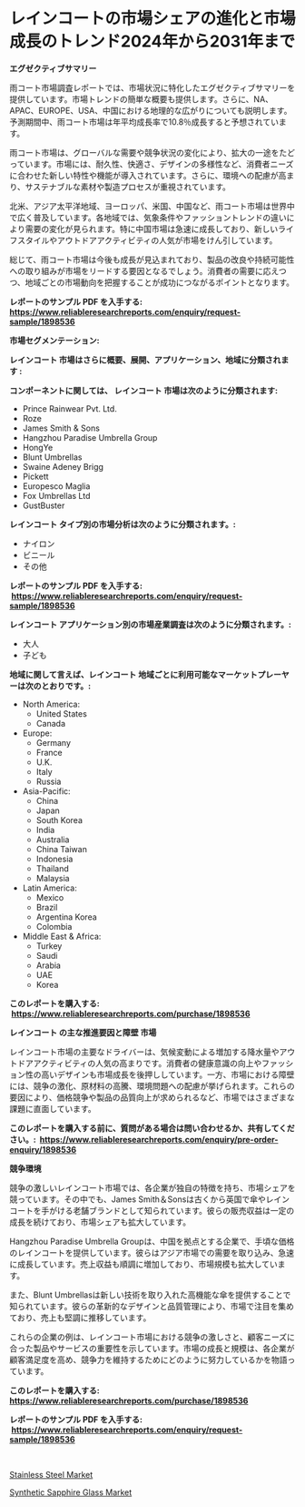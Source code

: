 <p><h1>レインコートの市場シェアの進化と市場成長のトレンド2024年から2031年まで</h1></p><p><strong>エグゼクティブサマリー</strong></p>
<p><p>雨コート市場調査レポートでは、市場状況に特化したエグゼクティブサマリーを提供しています。市場トレンドの簡単な概要も提供します。さらに、NA、APAC、EUROPE、USA、中国における地理的な広がりについても説明します。予測期間中、雨コート市場は年平均成長率で10.8％成長すると予想されています。</p><p>雨コート市場は、グローバルな需要や競争状況の変化により、拡大の一途をたどっています。市場には、耐久性、快適さ、デザインの多様性など、消費者ニーズに合わせた新しい特性や機能が導入されています。さらに、環境への配慮が高まり、サステナブルな素材や製造プロセスが重視されています。</p><p>北米、アジア太平洋地域、ヨーロッパ、米国、中国など、雨コート市場は世界中で広く普及しています。各地域では、気象条件やファッショントレンドの違いにより需要の変化が見られます。特に中国市場は急速に成長しており、新しいライフスタイルやアウトドアアクティビティの人気が市場をけん引しています。</p><p>総じて、雨コート市場は今後も成長が見込まれており、製品の改良や持続可能性への取り組みが市場をリードする要因となるでしょう。消費者の需要に応えつつ、地域ごとの市場動向を把握することが成功につながるポイントとなります。</p></p>
<p><strong>レポートのサンプル PDF を入手する: <a href="https://www.reliableresearchreports.com/enquiry/request-sample/1898536">https://www.reliableresearchreports.com/enquiry/request-sample/1898536</a></strong></p>
<p><strong>市場セグメンテーション:</strong></p>
<p><strong> レインコート 市場はさらに概要、展開、アプリケーション、地域に分類されます :</strong></p>
<p><strong>コンポーネントに関しては、 レインコート 市場は次のように分類されます: &nbsp;</strong></p>
<p><ul><li>Prince Rainwear Pvt. Ltd.</li><li>Roze</li><li>James Smith & Sons</li><li>Hangzhou Paradise Umbrella Group</li><li>HongYe</li><li>Blunt Umbrellas</li><li>Swaine Adeney Brigg</li><li>Pickett</li><li>Europesco Maglia</li><li>Fox Umbrellas Ltd</li><li>GustBuster</li></ul></p>
<p><strong> レインコート タイプ別の市場分析は次のように分類されます。:</strong></p>
<p><ul><li>ナイロン</li><li>ビニール</li><li>その他</li></ul></p>
<p><strong>レポートのサンプル PDF を入手する: &nbsp;<a href="https://www.reliableresearchreports.com/enquiry/request-sample/1898536">https://www.reliableresearchreports.com/enquiry/request-sample/1898536</a></strong></p>
<p><strong> レインコート アプリケーション別の市場産業調査は次のように分類されます。:</strong></p>
<p><ul><li>大人</li><li>子ども</li></ul></p>
<p><strong>地域に関して言えば、レインコート 地域ごとに利用可能なマーケットプレーヤーは次のとおりです。:</strong></p>
<p><ul>
    <li>
        North America:
        <ul>
            <li>United States</li>
            <li>Canada</li>
        </ul>
    </li>
    <li>
        Europe:
        <ul>
            <li>Germany</li>
            <li>France</li>
            <li>U.K.</li>
            <li>Italy</li>
            <li>Russia</li>
        </ul>
    </li>
    <li>
        Asia-Pacific:
        <ul>
            <li>China</li>
            <li>Japan</li>
            <li>South Korea</li>
            <li>India</li>
            <li>Australia</li>
            <li>China Taiwan</li>
            <li>Indonesia</li>
            <li>Thailand</li>
            <li>Malaysia</li>
        </ul>
    </li>
    <li>
        Latin America:
        <ul>
            <li>Mexico</li>
            <li>Brazil</li>
            <li>Argentina Korea</li>
            <li>Colombia</li>
        </ul>
    </li>
    <li>
        Middle East & Africa:
        <ul>
            <li>Turkey</li>
            <li>Saudi</li>
            <li>Arabia</li>
            <li>UAE</li>
            <li>Korea</li>
        </ul>
    </li>
    </ul></p>
<p><strong>このレポートを購入する: &nbsp;<a href="https://www.reliableresearchreports.com/purchase/1898536">https://www.reliableresearchreports.com/purchase/1898536</a></strong></p>
<p><strong>レインコート の主な推進要因と障壁 市場</strong></p>
<p><p>レインコート市場の主要なドライバーは、気候変動による増加する降水量やアウトドアアクティビティの人気の高まりです。消費者の健康意識の向上やファッション性の高いデザインも市場成長を後押ししています。一方、市場における障壁には、競争の激化、原材料の高騰、環境問題への配慮が挙げられます。これらの要因により、価格競争や製品の品質向上が求められるなど、市場ではさまざまな課題に直面しています。</p></p>
<p><strong>このレポートを購入する前に、質問がある場合は問い合わせるか、共有してください。:&nbsp; <a href="https://www.reliableresearchreports.com/enquiry/pre-order-enquiry/1898536">https://www.reliableresearchreports.com/enquiry/pre-order-enquiry/1898536</a></strong></p>
<p><strong>競争環境</strong></p>
<p><p>競争の激しいレインコート市場では、各企業が独自の特徴を持ち、市場シェアを競っています。その中でも、James Smith＆Sonsは古くから英国で傘やレインコートを手がける老舗ブランドとして知られています。彼らの販売収益は一定の成長を続けており、市場シェアも拡大しています。</p><p>Hangzhou Paradise Umbrella Groupは、中国を拠点とする企業で、手頃な価格のレインコートを提供しています。彼らはアジア市場での需要を取り込み、急速に成長しています。売上収益も順調に増加しており、市場規模も拡大しています。</p><p>また、Blunt Umbrellasは新しい技術を取り入れた高機能な傘を提供することで知られています。彼らの革新的なデザインと品質管理により、市場で注目を集めており、売上も堅調に推移しています。</p><p>これらの企業の例は、レインコート市場における競争の激しさと、顧客ニーズに合った製品やサービスの重要性を示しています。市場の成長と規模は、各企業が顧客満足度を高め、競争力を維持するためにどのように努力しているかを物語っています。</p></p>
<p><strong>このレポートを購入する: &nbsp; <a href="https://www.reliableresearchreports.com/purchase/1898536">https://www.reliableresearchreports.com/purchase/1898536</a></strong></p>
<p><strong>レポートのサンプル PDF を入手する: &nbsp;<a href="https://www.reliableresearchreports.com/enquiry/request-sample/1898536">https://www.reliableresearchreports.com/enquiry/request-sample/1898536</a></strong><strong></strong></p>
<p>&nbsp;</p>
<p><p><a href="https://github.com/kathiaseamanalvaradovlprc2h/Market-Research-Report-List-1/blob/main/stainless-steel-market.md">Stainless Steel Market</a></p><p><a href="https://zircon-bluebell-299.notion.site/Synthetic-Sapphire-Glass-Market-Size-Share-Trends-Analysis-Report-By-Application-Regional-Outloo-aabeb0c872404793ab1202ddb55a25db">Synthetic Sapphire Glass Market</a></p></p>